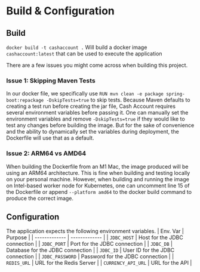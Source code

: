 # Build & Configuration

## Build
`docker build -t cashaccount .` Will build a docker image `cashaccount:latest` that can be used to execute the application

There are a few issues you might come across when building this project.

### Issue 1: Skipping Maven Tests
In our docker file, we specifically use `RUN mvn clean -e package spring-boot:repackage -DskipTests=true` to skip tests. Because Maven defaults to creating a test run before creating the jar file, Cash Account requires several environment variables before passing it. One can manually set the environment variables and remove `-DskipTests=true` if they would like to test any changes before building the image. But for the sake of convenience and the ability to dynamically set the variables during deployment, the Dockerfile will use that as a default.

### Issue 2: ARM64 vs AMD64
When building the Dockerfile from an M1 Mac, the image produced will be using an ARM64 architecture. This is fine when building and testing locally on your personal machine. However, when building and running the image on Intel-based worker node for Kubernetes, one can uncomment line 15 of the Dockerfile or append `--platform amd64` to the docker build command to produce the correct image.


## Configuration
The application expects the following environment variables.
| Env. Var  | Purpose |
| ------------- | ------------- |
| `JDBC_HOST`  | Host for the JDBC connection  |
| `JDBC_PORT`  | Port for the JDBC connection  |
| `JDBC_DB`  | Database for the JDBC connection  |
| `JDBC_ID`  | User ID for the JDBC connection  |
| `JDBC_PASSWORD`  | Password for the JDBC connection |
| `REDIS_URL`  | URL for the Redis Server |
| `CURRENCY_API_URL`  | URL for the API |
